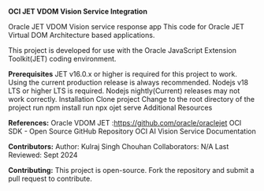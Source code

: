 **OCI JET VDOM Vision Service Integration**


Oracle JET VDOM Vision service response app
This code for Oracle JET Virtual DOM Architecture based applications.

This project is developed for use with the Oracle JavaScript Extension Toolkit(JET) coding environment.

**Prerequisites**
JET v16.0.x or higher is required for this project to work. Using the current production release is always recommended.
Nodejs v18 LTS or higher LTS is required. Nodejs nightly(Current) releases may not work correctly.
Installation
Clone project
Change to the root directory of the project
run npm install
run npx ojet serve
Additional Resources


**References:**
Oracle VDOM JET :https://github.com/oracle/oraclejet
OCI SDK - Open Source GitHub Repository
OCI AI Vision Service Documentation

**Contributors:**
Author: Kulraj Singh Chouhan
Collaborators: N/A
Last Reviewed: Sept 2024

**Contributing:**
This project is open-source. Fork the repository and submit a pull request to contribute.


